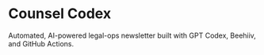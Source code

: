 # Counsel Codex

Automated, AI-powered legal-ops newsletter built with GPT Codex, Beehiiv, and GitHub Actions.


